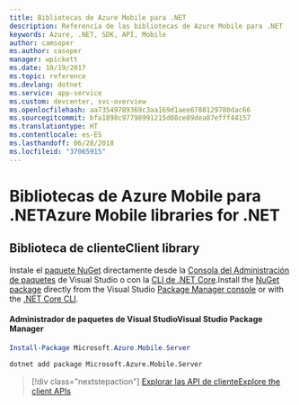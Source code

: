 ```yaml
---
title: Bibliotecas de Azure Mobile para .NET
description: Referencia de las bibliotecas de Azure Mobile para .NET
keywords: Azure, .NET, SDK, API, Mobile
author: camsoper
ms.author: casoper
manager: wpickett
ms.date: 10/19/2017
ms.topic: reference
ms.devlang: dotnet
ms.service: app-service
ms.custom: devcenter, svc-overview
ms.openlocfilehash: aa73549789369c3aa169d1aee6788129780dac66
ms.sourcegitcommit: bfa1898c97798991215d08ce89dea87efff44157
ms.translationtype: HT
ms.contentlocale: es-ES
ms.lasthandoff: 06/28/2018
ms.locfileid: "37065915"
---
```

# <a name="azure-mobile-libraries-for-net"></a><span data-ttu-id="637c2-104">Bibliotecas de Azure Mobile para .NET</span><span class="sxs-lookup"><span data-stu-id="637c2-104">Azure Mobile libraries for .NET</span></span>

## <a name="client-library"></a><span data-ttu-id="637c2-105">Biblioteca de cliente</span><span class="sxs-lookup"><span data-stu-id="637c2-105">Client library</span></span>

<span data-ttu-id="637c2-106">Instale el [paquete NuGet](https://www.nuget.org/packages/Microsoft.Azure.Mobile.Server) directamente desde la [Consola del Administración de paquetes][PackageManager] de Visual Studio o con la [CLI de .NET Core][DotNetCLI].</span><span class="sxs-lookup"><span data-stu-id="637c2-106">Install the [NuGet package](https://www.nuget.org/packages/Microsoft.Azure.Mobile.Server) directly from the Visual Studio [Package Manager console][PackageManager] or with the [.NET Core CLI][DotNetCLI].</span></span>

#### <a name="visual-studio-package-manager"></a><span data-ttu-id="637c2-107">Administrador de paquetes de Visual Studio</span><span class="sxs-lookup"><span data-stu-id="637c2-107">Visual Studio Package Manager</span></span>

```powershell
Install-Package Microsoft.Azure.Mobile.Server
```

```bash
dotnet add package Microsoft.Azure.Mobile.Server
```

> [!div class="nextstepaction"]
> [<span data-ttu-id="637c2-108">Explorar las API de cliente</span><span class="sxs-lookup"><span data-stu-id="637c2-108">Explore the client APIs</span></span>](/dotnet/api/overview/azure/mobileapps/client)




[PackageManager]: https://docs.microsoft.com/nuget/tools/package-manager-console
[DotNetCLI]: https://docs.microsoft.com/dotnet/core/tools/dotnet-add-package
